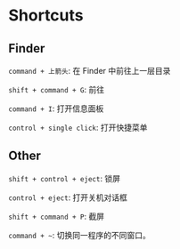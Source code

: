 Shortcuts
=========

Finder
------

`command + 上箭头`: 在 Finder 中前往上一层目录

`shift + command + G`: 前往

`command + I`: 打开信息面板

`control + single click`: 打开快捷菜单

Other
-----

`shift + control + eject`: 锁屏

`control + eject`: 打开关机对话框

`shift + command + P`: 截屏

`command + ~`: 切换同一程序的不同窗口。
